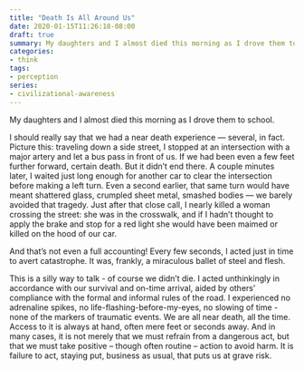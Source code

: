 ```yaml
---
title: "Death Is All Around Us"
date: 2020-01-15T11:26:18-08:00
draft: true
summary: My daughters and I almost died this morning as I drove them to school.
categories:
- think
tags:
- perception
series:
- civilizational-awareness
---
```


My daughters and I almost died this morning as I drove them to school.

I should really say that we had a near death experience — several, in fact. Picture this: traveling down a side street, I stopped at an intersection with a major artery and let a bus pass in front of us. If we had been even a few feet further forward, certain death. But it didn’t end there. A couple minutes later, I waited just long enough for another car to clear the intersection before making a left turn. Even a second earlier, that same turn would have meant shattered glass, crumpled sheet metal, smashed bodies — we barely avoided that tragedy. Just after that close call, I nearly killed a woman crossing the street: she was in the crosswalk, and if I hadn’t thought to apply the brake and stop for a red light she would have been maimed or killed on the hood of our car.

And that’s not even a full accounting! Every few seconds, I acted just in time to avert catastrophe. It was, frankly, a miraculous ballet of steel and flesh.

This is a silly way to talk - of course we didn’t die. I acted unthinkingly in accordance with our survival and on-time arrival, aided by others’ compliance with the formal and informal rules of the road. I experienced no adrenaline spikes, no life-flashing-before-my-eyes, no slowing of time - none of the markers of traumatic events. We are all near death, all the time. Access to it is always at hand, often mere feet or seconds away. And in many cases, it is not merely that we must refrain from a dangerous act, but that we must take positive – though often routine – action to avoid harm. It is failure to act, staying put, business as usual, that puts us at grave risk.
